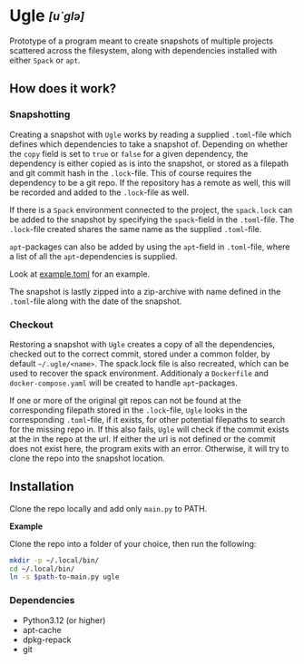 # Ugle <sub><sup>*[u`glə]*</sup></sub>
Prototype of a program meant to create snapshots of multiple projects scattered
across the filesystem, along with dependencies installed with either `Spack` or
`apt`.

## How does it work?
### Snapshotting
Creating a snapshot with `Ugle` works by reading a supplied `.toml`-file
which defines which dependencies to take a snapshot of.
Depending on whether the `copy` field is set to `true` or `false` for a given dependency,
the dependency is either copied as is into the snapshot,
or stored as a filepath and git commit hash in the
`.lock`-file. This of course requires the dependency to be a git repo.
If the repository has a remote as well, this will be recorded and
added to the `.lock`-file as well. 

If there is a `Spack` environment connected to the project, the `spack.lock` can
be added to the snapshot by specifying the `spack`-field in the `.toml`-file.
The `.lock`-file created shares the same name as the supplied `.toml`-file.

`apt`-packages can also be added by using the `apt`-field in `.toml`-file, where
a list of all the `apt`-dependencies is supplied.

Look at [example.toml](./ugle/example.toml) for an example.

The snapshot is lastly zipped into a zip-archive with name defined in the `.toml`-file
along with the date of the snapshot.

### Checkout
Restoring a snapshot with `Ugle` creates a copy of all the dependencies,
checked out to the correct commit, stored under a
common folder, by default `~/.ugle/<name>`.
The spack.lock file is also
recreated, which can be used to recover the spack environment.
Additionaly a `Dockerfile` and `docker-compose.yaml` will be created to handle
`apt`-packages.

If one or more of the original git repos can not be found at the
corresponding filepath
stored in the `.lock`-file, `Ugle` looks in the corresponding `.toml`-file,
if it exists, for other potential filepaths to search for the missing repo in.
If this also fails, `Ugle` will check if the commit exists at the in the repo at the url.
If either the url is not defined or the commit does not exist here, the program exits with an error.
Otherwise, it
will try to clone the repo into the snapshot location.

## Installation
Clone the repo locally and add only `main.py` to PATH.

**Example**

Clone the repo into a folder of your choice, then run the following:
```sh
mkdir -p ~/.local/bin/
cd ~/.local/bin/
ln -s $path-to-main.py ugle
```

### Dependencies
- Python3.12 (or higher)
- apt-cache
- dpkg-repack
- git
